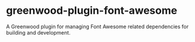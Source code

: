 # greenwood-plugin-font-awesome
A Greenwood plugin for managing Font Awesome related dependencies for building and development.
